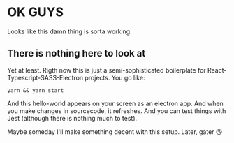 # OK GUYS
Looks like this damn thing is sorta working.

## There is nothing here to look at
Yet at least. Rigth now this is just a semi-sophisticated boilerplate for React-Typescript-SASS-Electron projects.
You go like:
```
yarn && yarn start
```
And this hello-world appears on your screen as an electron app. And when you make changes in sourcecode, it refreshes. And you can test things with Jest (although there is nothing much to test).

Maybe someday I'll make something decent with this setup. Later, gater 😘
